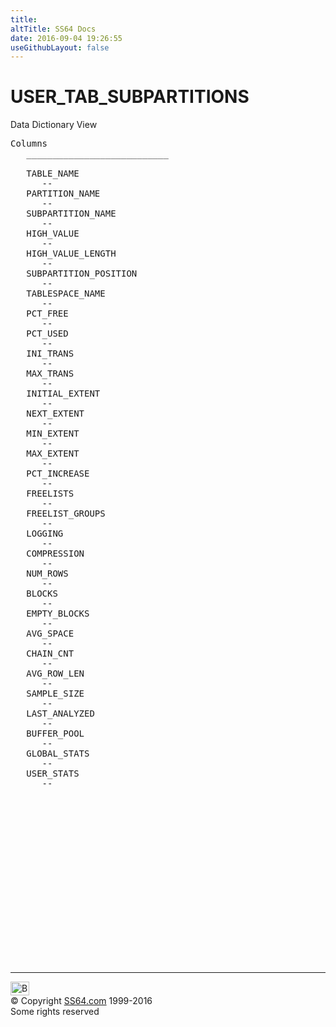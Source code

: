 ```yaml
---
title:
altTitle: SS64 Docs
date: 2016-09-04 19:26:55
useGithubLayout: false
---
```

<!-- #BeginLibraryItem "/Library/head_orad.lbi" --><!-- #EndLibraryItem --><h1>USER_TAB_SUBPARTITIONS </h1><p> Data Dictionary View </p> 
 
<pre>Columns
   ___________________________
 
   TABLE_NAME
      --
   PARTITION_NAME
      --
   SUBPARTITION_NAME
      --
   HIGH_VALUE
      --
   HIGH_VALUE_LENGTH
      --
   SUBPARTITION_POSITION
      --
   TABLESPACE_NAME
      --
   PCT_FREE
      --
   PCT_USED
      --
   INI_TRANS
      --
   MAX_TRANS
      --
   INITIAL_EXTENT
      --
   NEXT_EXTENT
      --
   MIN_EXTENT
      --
   MAX_EXTENT
      --
   PCT_INCREASE
      --
   FREELISTS
      --
   FREELIST_GROUPS
      --
   LOGGING
      --
   COMPRESSION
      --
   NUM_ROWS
      --
   BLOCKS
      --
   EMPTY_BLOCKS
      --
   AVG_SPACE
      --
   CHAIN_CNT
      --
   AVG_ROW_LEN
      --
   SAMPLE_SIZE
      --
   LAST_ANALYZED
      --
   BUFFER_POOL
      --
   GLOBAL_STATS
      --
   USER_STATS
      --

</pre><!-- #BeginLibraryItem "/Library/foot_orad.lbi" --><p><script async="" src="//pagead2.googlesyndication.com/pagead/js/adsbygoogle.js"></script>
<!-- oracle-footer -->
<ins class="adsbygoogle" style="display:inline-block;width:300px;height:250px" data-ad-client="ca-pub-6140977852749469" data-ad-slot="4275490898"></ins>
<script>
(adsbygoogle = window.adsbygoogle || []).push({});
</script></p>
<hr>
<div id="bl" class="footer"><a href="#"><img src="../images/top.png" width="30" height="22" alt="Back to the Top"></a></div>
<div id="br" class="footer, tagline">© Copyright <a href="http://ss64.com/">SS64.com</a> 1999-2016<br>
Some rights reserved</div>
<!-- #EndLibraryItem -->

